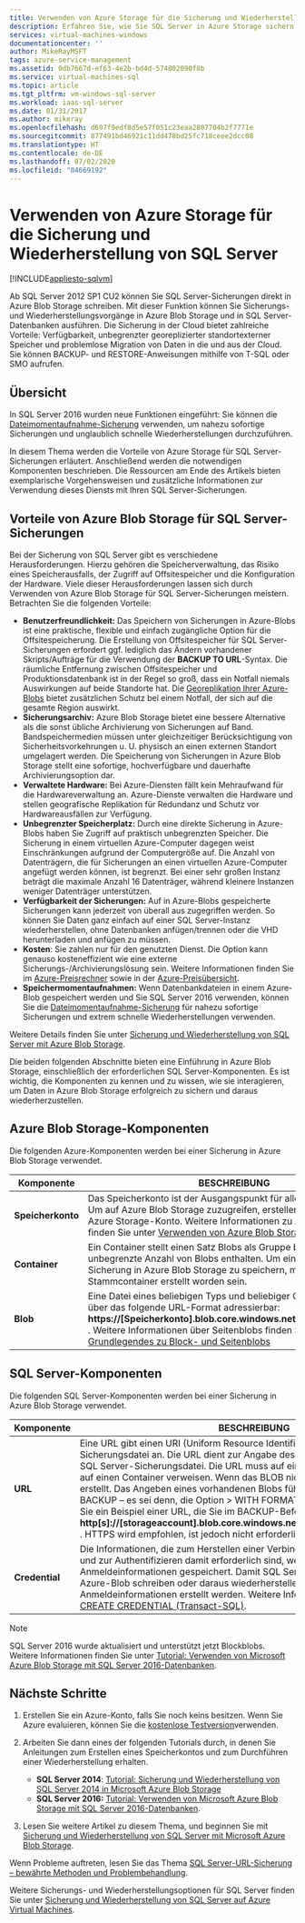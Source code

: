 ```yaml
---
title: Verwenden von Azure Storage für die Sicherung und Wiederherstellung von SQL Server | Microsoft-Dokumentation
description: Erfahren Sie, wie Sie SQL Server in Azure Storage sichern. Erläutert die Vorteile der Sicherung von SQL-Datenbanken in Azure Storage.
services: virtual-machines-windows
documentationcenter: ''
author: MikeRayMSFT
tags: azure-service-management
ms.assetid: 0db7667d-ef63-4e2b-bd4d-574802090f8b
ms.service: virtual-machines-sql
ms.topic: article
ms.tgt_pltfrm: vm-windows-sql-server
ms.workload: iaas-sql-server
ms.date: 01/31/2017
ms.author: mikeray
ms.openlocfilehash: d697f9edf8d5e57f051c23eaa2807704b2f7771e
ms.sourcegitcommit: 877491bd46921c11dd478bd25fc718ceee2dcc08
ms.translationtype: HT
ms.contentlocale: de-DE
ms.lasthandoff: 07/02/2020
ms.locfileid: "84669192"
---
```

# <a name="use-azure-storage-for-sql-server-backup-and-restore"></a>Verwenden von Azure Storage für die Sicherung und Wiederherstellung von SQL Server
[!INCLUDE[appliesto-sqlvm](../../includes/appliesto-sqlvm.md)]

Ab SQL Server 2012 SP1 CU2 können Sie SQL Server-Sicherungen direkt in Azure Blob Storage schreiben. Mit dieser Funktion können Sie Sicherungs- und Wiederherstellungsvorgänge in Azure Blob Storage und in SQL Server-Datenbanken ausführen. Die Sicherung in der Cloud bietet zahlreiche Vorteile: Verfügbarkeit, unbegrenzter georeplizierter standortexterner Speicher und problemlose Migration von Daten in die und aus der Cloud. Sie können BACKUP- und RESTORE-Anweisungen mithilfe von T-SQL oder SMO aufrufen.

## <a name="overview"></a>Übersicht
In SQL Server 2016 wurden neue Funktionen eingeführt: Sie können die [Dateimomentaufnahme-Sicherung](https://msdn.microsoft.com/library/mt169363.aspx) verwenden, um nahezu sofortige Sicherungen und unglaublich schnelle Wiederherstellungen durchzuführen.

In diesem Thema werden die Vorteile von Azure Storage für SQL Server-Sicherungen erläutert. Anschließend werden die notwendigen Komponenten beschrieben. Die Ressourcen am Ende des Artikels bieten exemplarische Vorgehensweisen und zusätzliche Informationen zur Verwendung dieses Diensts mit Ihren SQL Server-Sicherungen.

## <a name="benefits-of-using-azure-blob-storage-for-sql-server-backups"></a>Vorteile von Azure Blob Storage für SQL Server-Sicherungen
Bei der Sicherung von SQL Server gibt es verschiedene Herausforderungen. Hierzu gehören die Speicherverwaltung, das Risiko eines Speicherausfalls, der Zugriff auf Offsitespeicher und die Konfiguration der Hardware. Viele dieser Herausforderungen lassen sich durch Verwenden von Azure Blob Storage für SQL Server-Sicherungen meistern. Betrachten Sie die folgenden Vorteile:

* **Benutzerfreundlichkeit:** Das Speichern von Sicherungen in Azure-Blobs ist eine praktische, flexible und einfach zugängliche Option für die Offsitespeicherung. Die Erstellung von Offsitespeicher für SQL Server-Sicherungen erfordert ggf. lediglich das Ändern vorhandener Skripts/Aufträge für die Verwendung der **BACKUP TO URL**-Syntax. Die räumliche Entfernung zwischen Offsitespeicher und Produktionsdatenbank ist in der Regel so groß, dass ein Notfall niemals Auswirkungen auf beide Standorte hat. Die [Georeplikation Ihrer Azure-Blobs](../../../storage/common/storage-redundancy.md) bietet zusätzlichen Schutz bei einem Notfall, der sich auf die gesamte Region auswirkt.
* **Sicherungsarchiv:** Azure Blob Storage bietet eine bessere Alternative als die sonst übliche Archivierung von Sicherungen auf Band. Bandspeichermedien müssen unter gleichzeitiger Berücksichtigung von Sicherheitsvorkehrungen u. U. physisch an einen externen Standort umgelagert werden. Die Speicherung von Sicherungen in Azure Blob Storage stellt eine sofortige, hochverfügbare und dauerhafte Archivierungsoption dar.
* **Verwaltete Hardware:** Bei Azure-Diensten fällt kein Mehraufwand für die Hardwareverwaltung an. Azure-Dienste verwalten die Hardware und stellen geografische Replikation für Redundanz und Schutz vor Hardwareausfällen zur Verfügung.
* **Unbegrenzter Speicherplatz:** Durch eine direkte Sicherung in Azure-Blobs haben Sie Zugriff auf praktisch unbegrenzten Speicher. Die Sicherung in einem virtuellen Azure-Computer dagegen weist Einschränkungen aufgrund der Computergröße auf. Die Anzahl von Datenträgern, die für Sicherungen an einen virtuellen Azure-Computer angefügt werden können, ist begrenzt. Bei einer sehr großen Instanz beträgt die maximale Anzahl 16 Datenträger, während kleinere Instanzen weniger Datenträger unterstützen.
* **Verfügbarkeit der Sicherungen:** Auf in Azure-Blobs gespeicherte Sicherungen kann jederzeit von überall aus zugegriffen werden. So können Sie Daten ganz einfach auf einer SQL Server-Instanz wiederherstellen, ohne Datenbanken anfügen/trennen oder die VHD herunterladen und anfügen zu müssen.
* **Kosten**: Sie zahlen nur für den genutzten Dienst. Die Option kann genauso kosteneffizient wie eine externe Sicherungs-/Archivierungslösung sein. Weitere Informationen finden Sie im [Azure-Preisrechner](https://go.microsoft.com/fwlink/?LinkId=277060 "Preisrechner") sowie in der [Azure-Preisübersicht](https://go.microsoft.com/fwlink/?LinkId=277059 "Artikel zu den Preisen").
* **Speichermomentaufnahmen:** Wenn Datenbankdateien in einem Azure-Blob gespeichert werden und Sie SQL Server 2016 verwenden, können Sie die [Dateimomentaufnahme-Sicherung](https://msdn.microsoft.com/library/mt169363.aspx) für nahezu sofortige Sicherungen und extrem schnelle Wiederherstellungen verwenden.

Weitere Details finden Sie unter [Sicherung und Wiederherstellung von SQL Server mit Azure Blob Storage](https://go.microsoft.com/fwlink/?LinkId=271617).

Die beiden folgenden Abschnitte bieten eine Einführung in Azure Blob Storage, einschließlich der erforderlichen SQL Server-Komponenten. Es ist wichtig, die Komponenten zu kennen und zu wissen, wie sie interagieren, um Daten in Azure Blob Storage erfolgreich zu sichern und daraus wiederherzustellen.

## <a name="azure-blob-storage-components"></a>Azure Blob Storage-Komponenten
Die folgenden Azure-Komponenten werden bei einer Sicherung in Azure Blob Storage verwendet.

| Komponente | BESCHREIBUNG |
| --- | --- |
| **Speicherkonto** |Das Speicherkonto ist der Ausgangspunkt für alle Speicherdienste. Um auf Azure Blob Storage zuzugreifen, erstellen Sie zunächst ein Azure Storage-Konto. Weitere Informationen zu Azure Blob Storage finden Sie unter [Verwenden von Azure Blob Storage](https://azure.microsoft.com/develop/net/how-to-guides/blob-storage/) |
| **Container** |Ein Container stellt einen Satz Blobs als Gruppe bereit und kann eine unbegrenzte Anzahl von Blobs enthalten. Um eine SQL Server-Sicherung in Azure Blob Storage zu speichern, muss mindestens ein Stammcontainer erstellt worden sein. |
| **Blob** |Eine Datei eines beliebigen Typs und beliebiger Größe. Blobs sind über das folgende URL-Format adressierbar: **https://[Speicherkonto].blob.core.windows.net/[Container]/[Blob]** . Weitere Informationen über Seitenblobs finden Sie unter [Grundlegendes zu Block- und Seitenblobs](https://msdn.microsoft.com/library/azure/ee691964.aspx) |

## <a name="sql-server-components"></a>SQL Server-Komponenten
Die folgenden SQL Server-Komponenten werden bei einer Sicherung in Azure Blob Storage verwendet.

| Komponente | BESCHREIBUNG |
| --- | --- |
| **URL** |Eine URL gibt einen URI (Uniform Resource Identifier) für eine eindeutige Sicherungsdatei an. Die URL dient zur Angabe des Speicherorts und Namens der SQL Server-Sicherungsdatei. Die URL muss auf ein tatsächliches BLOB, nicht nur auf einen Container verweisen. Wenn das BLOB nicht vorhanden ist, wird es erstellt. Das Angeben eines vorhandenen Blobs führt zu einem Fehler bei BACKUP – es sei denn, die Option > WITH FORMAT wird angegeben. Hier sehen Sie ein Beispiel einer URL, die Sie im BACKUP-Befehl angeben können: **http[s]://[storageaccount].blob.core.windows.net/[container]/[FILENAME.bak]** . HTTPS wird empfohlen, ist jedoch nicht erforderlich. |
| **Credential** |Die Informationen, die zum Herstellen einer Verbindung mit Azure Blob Storage und zur Authentifizieren damit erforderlich sind, werden als Anmeldeinformationen gespeichert. Damit SQL Server Sicherungen in einen Azure-Blob schreiben oder daraus wiederherstellen kann, müssen SQL Server-Anmeldeinformationen erstellt werden. Weitere Informationen finden Sie unter [CREATE CREDENTIAL (Transact-SQL)](https://msdn.microsoft.com/library/ms189522.aspx). |

> [!NOTE]
> SQL Server 2016 wurde aktualisiert und unterstützt jetzt Blockblobs. Weitere Informationen finden Sie unter [Tutorial: Verwenden von Microsoft Azure Blob Storage mit SQL Server 2016-Datenbanken](https://msdn.microsoft.com/library/dn466438.aspx).
> 
> 

## <a name="next-steps"></a>Nächste Schritte
1. Erstellen Sie ein Azure-Konto, falls Sie noch keins besitzen. Wenn Sie Azure evaluieren, können Sie die [kostenlose Testversion](https://azure.microsoft.com/free/)verwenden.
2. Arbeiten Sie dann eines der folgenden Tutorials durch, in denen Sie Anleitungen zum Erstellen eines Speicherkontos und zum Durchführen einer Wiederherstellung erhalten.
   
   * **SQL Server 2014**: [Tutorial: Sicherung und Wiederherstellung von SQL Server 2014 in Microsoft Azure Blob Storage](https://msdn.microsoft.com/library/jj720558\(v=sql.120\).aspx)
   * **SQL Server 2016:** [Tutorial: Verwenden von Microsoft Azure Blob Storage mit SQL Server 2016-Datenbanken](https://msdn.microsoft.com/library/dn466438.aspx).
3. Lesen Sie weitere Artikel zu diesem Thema, und beginnen Sie mit [Sicherung und Wiederherstellung von SQL Server mit Microsoft Azure Blob Storage](https://msdn.microsoft.com/library/jj919148.aspx).

Wenn Probleme auftreten, lesen Sie das Thema [SQL Server-URL-Sicherung – bewährte Methoden und Problembehandlung](https://msdn.microsoft.com/library/jj919149.aspx).

Weitere Sicherungs- und Wiederherstellungsoptionen für SQL Server finden Sie unter [Sicherung und Wiederherstellung von SQL Server auf Azure Virtual Machines](backup-restore.md).

